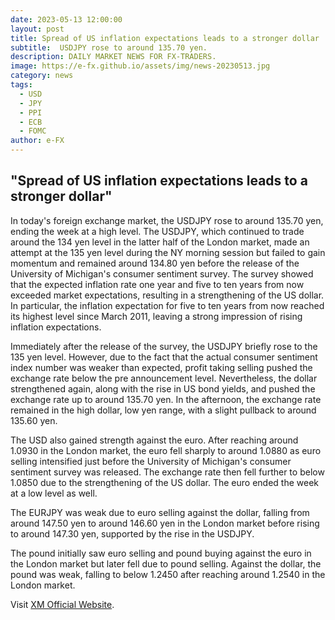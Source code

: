 ```yaml
---
date: 2023-05-13 12:00:00
layout: post
title: Spread of US inflation expectations leads to a stronger dollar 
subtitle:  USDJPY rose to around 135.70 yen.
description: DAILY MARKET NEWS FOR FX-TRADERS.
image: https://e-fx.github.io/assets/img/news-20230513.jpg
category: news
tags:
  - USD
  - JPY
  - PPI
  - ECB
  - FOMC
author: e-FX
---
```


##  "Spread of US inflation expectations leads to a stronger dollar"

In today's foreign exchange market, the USDJPY rose to around 135.70 yen, ending the week at a high level. The USDJPY, which continued to trade around the 134 yen level in the latter half of the London market, made an attempt at the 135 yen level during the NY morning session but failed to gain momentum and remained around 134.80 yen before the release of the University of Michigan's consumer sentiment survey. The survey showed that the expected inflation rate one year and five to ten years from now exceeded market expectations, resulting in a strengthening of the US dollar. In particular, the inflation expectation for five to ten years from now reached its highest level since March 2011, leaving a strong impression of rising inflation expectations.

Immediately after the release of the survey, the USDJPY briefly rose to the 135 yen level. However, due to the fact that the actual consumer sentiment index number was weaker than expected, profit taking selling pushed the exchange rate below the pre announcement level. Nevertheless, the dollar strengthened again, along with the rise in US bond yields, and pushed the exchange rate up to around 135.70 yen. In the afternoon, the exchange rate remained in the high dollar, low yen range, with a slight pullback to around 135.60 yen.

The USD also gained strength against the euro. After reaching around 1.0930 in the London market, the euro fell sharply to around 1.0880 as euro selling intensified just before the University of Michigan's consumer sentiment survey was released. The exchange rate then fell further to below 1.0850 due to the strengthening of the US dollar. The euro ended the week at a low level as well.

The EURJPY was weak due to euro selling against the dollar, falling from around 147.50 yen to around 146.60 yen in the London market before rising to around 147.30 yen, supported by the rise in the USDJPY.

The pound initially saw euro selling and pound buying against the euro in the London market but later fell due to pound selling. Against the dollar, the pound was weak, falling to below 1.2450 after reaching around 1.2540 in the London market.




Visit [XM Official Website](https://clicks.pipaffiliates.com/c?c=550036&l=en&p=0).